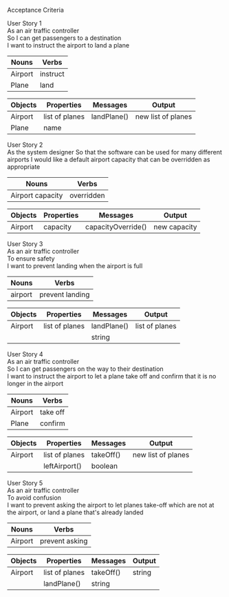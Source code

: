 Acceptance Criteria

User Story 1 <br>
As an air traffic controller <br>
So I can get passengers to a destination <br>
I want to instruct the airport to land a plane

Nouns|Verbs
---|---
Airport|instruct
Plane|land

Objects|Properties|Messages|Output
---|---|---|---
Airport|list of planes|landPlane()|new list of planes
Plane|name|



User Story 2 <br>
As the system designer
So that the software can be used for many different airports
I would like a default airport capacity that can be overridden as appropriate

Nouns|Verbs
---|---
Airport capacity|overridden

Objects|Properties|Messages|Output
---|---|---|---
Airport|capacity|capacityOverride()|new capacity

User Story 3 <br>
As an air traffic controller <br>
To ensure safety <br>
I want to prevent landing when the airport is full <br>

Nouns|Verbs
---|---
airport|prevent landing

Objects|Properties|Messages|Output
---|---|---|---
Airport|list of planes|landPlane()|list of planes
|||string

User Story 4 <br>
As an air traffic controller <br>
So I can get passengers on the way to their destination <br>
I want to instruct the airport to let a plane take off and confirm that it is no longer in the airport <br>

Nouns|Verbs
---|---
Airport|take off
Plane|confirm


Objects|Properties|Messages|Output
---|---|---|---
Airport|list of planes|takeOff()|new list of planes
||leftAirport()|boolean

User Story 5 <br>
As an air traffic controller <br>
To avoid confusion <br>
I want to prevent asking the airport to let planes take-off which are not at the airport, or land a plane that's already landed

Nouns|Verbs
---|---
Airport|prevent asking

Objects|Properties|Messages|Output
---|---|---|---
Airport|list of planes|takeOff()|string 
||landPlane()|string
